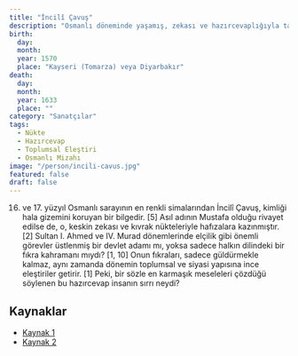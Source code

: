 ```yaml
---
title: "İncilî Çavuş"
description: "Osmanlı döneminde yaşamış, zekası ve hazırcevaplığıyla tanınan, fıkralarıyla günümüze ulaşan efsanevi halk bilgesi ve nüktedan."
birth:
  day: 
  month: 
  year: 1570
  place: "Kayseri (Tomarza) veya Diyarbakır"
death:
  day: 
  month: 
  year: 1633
  place: ""
category: "Sanatçılar"
tags:
  - Nükte
  - Hazırcevap
  - Toplumsal Eleştiri
  - Osmanlı Mizahı
image: "/person/incili-cavus.jpg"
featured: false
draft: false
---
```


16. ve 17. yüzyıl Osmanlı sarayının en renkli simalarından İncilî Çavuş, kimliği hala gizemini koruyan bir bilgedir. [5] Asıl adının Mustafa olduğu rivayet edilse de, o, keskin zekası ve kıvrak nükteleriyle hafızalara kazınmıştır. [2] Sultan I. Ahmed ve IV. Murad dönemlerinde elçilik gibi önemli görevler üstlenmiş bir devlet adamı mı, yoksa sadece halkın dilindeki bir fıkra kahramanı mıydı? [1, 10] Onun fıkraları, sadece güldürmekle kalmaz, aynı zamanda dönemin toplumsal ve siyasi yapısına ince eleştiriler getirir. [1] Peki, bir sözle en karmaşık meseleleri çözdüğü söylenen bu hazırcevap insanın sırrı neydi?

## Kaynaklar

- [Kaynak 1](https://www.fikriyat.com/galeri/tarih/osmanlinin-mizah-ustasi-incili-cavus)
- [Kaynak 2](https://islamansiklopedisi.org.tr/incili-cavus)